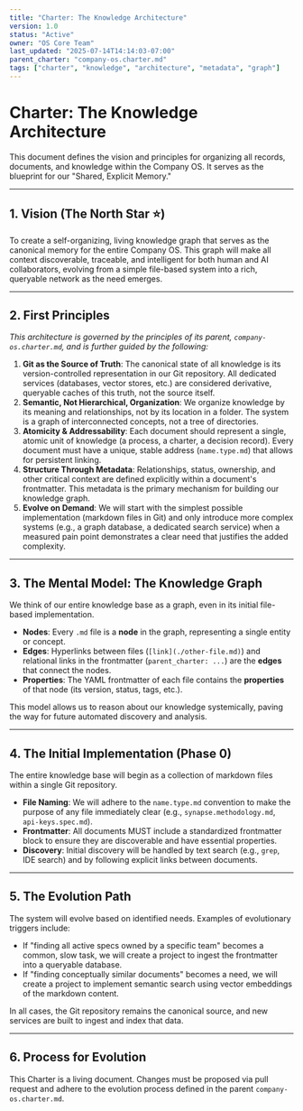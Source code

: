 ```yaml
---
title: "Charter: The Knowledge Architecture"
version: 1.0
status: "Active"
owner: "OS Core Team"
last_updated: "2025-07-14T14:14:03-07:00"
parent_charter: "company-os.charter.md"
tags: ["charter", "knowledge", "architecture", "metadata", "graph"]
---
```


# **Charter: The Knowledge Architecture**

This document defines the vision and principles for organizing all records, documents, and knowledge within the Company OS. It serves as the blueprint for our "Shared, Explicit Memory."

---

## **1. Vision (The North Star ⭐)**

To create a self-organizing, living knowledge graph that serves as the canonical memory for the entire Company OS. This graph will make all context discoverable, traceable, and intelligent for both human and AI collaborators, evolving from a simple file-based system into a rich, queryable network as the need emerges.

---

## **2. First Principles**

*This architecture is governed by the principles of its parent, `company-os.charter.md`, and is further guided by the following:*

1.  **Git as the Source of Truth**: The canonical state of all knowledge is its version-controlled representation in our Git repository. All dedicated services (databases, vector stores, etc.) are considered derivative, queryable caches of this truth, not the source itself.
2.  **Semantic, Not Hierarchical, Organization**: We organize knowledge by its meaning and relationships, not by its location in a folder. The system is a graph of interconnected concepts, not a tree of directories.
3.  **Atomicity & Addressability**: Each document should represent a single, atomic unit of knowledge (a process, a charter, a decision record). Every document must have a unique, stable address (`name.type.md`) that allows for persistent linking.
4.  **Structure Through Metadata**: Relationships, status, ownership, and other critical context are defined explicitly within a document's frontmatter. This metadata is the primary mechanism for building our knowledge graph.
5.  **Evolve on Demand**: We will start with the simplest possible implementation (markdown files in Git) and only introduce more complex systems (e.g., a graph database, a dedicated search service) when a measured pain point demonstrates a clear need that justifies the added complexity.

---

## **3. The Mental Model: The Knowledge Graph**

We think of our entire knowledge base as a graph, even in its initial file-based implementation.

* **Nodes**: Every `.md` file is a **node** in the graph, representing a single entity or concept.
* **Edges**: Hyperlinks between files (`[link](./other-file.md)`) and relational links in the frontmatter (`parent_charter: ...`) are the **edges** that connect the nodes.
* **Properties**: The YAML frontmatter of each file contains the **properties** of that node (its version, status, tags, etc.).

This model allows us to reason about our knowledge systemically, paving the way for future automated discovery and analysis.

---

## **4. The Initial Implementation (Phase 0)**

The entire knowledge base will begin as a collection of markdown files within a single Git repository.

* **File Naming**: We will adhere to the `name.type.md` convention to make the purpose of any file immediately clear (e.g., `synapse.methodology.md`, `api-keys.spec.md`).
* **Frontmatter**: All documents MUST include a standardized frontmatter block to ensure they are discoverable and have essential properties.
* **Discovery**: Initial discovery will be handled by text search (e.g., `grep`, IDE search) and by following explicit links between documents.

---

## **5. The Evolution Path**

The system will evolve based on identified needs. Examples of evolutionary triggers include:

* If "finding all active specs owned by a specific team" becomes a common, slow task, we will create a project to ingest the frontmatter into a queryable database.
* If "finding conceptually similar documents" becomes a need, we will create a project to implement semantic search using vector embeddings of the markdown content.

In all cases, the Git repository remains the canonical source, and new services are built to ingest and index that data.

---

## **6. Process for Evolution**

This Charter is a living document. Changes must be proposed via pull request and adhere to the evolution process defined in the parent `company-os.charter.md`.
